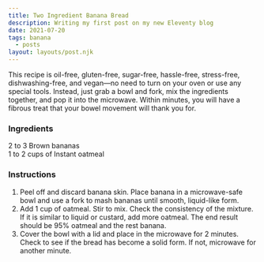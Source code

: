 ```yaml
---
title: Two Ingredient Banana Bread
description: Writing my first post on my new Eleventy blog
date: 2021-07-20
tags: banana 
  - posts
layout: layouts/post.njk
---
```


This recipe is oil-free, gluten-free, sugar-free, hassle-free, stress-free, dishwashing-free, and vegan—no need to turn on your oven or use any special tools. Instead, just grab a bowl and fork, mix the ingredients together, and pop it into the microwave. Within minutes, you will have a fibrous treat that your bowel movement will thank you for.

### Ingredients
2 to 3 Brown bananas\
1 to 2 cups of Instant oatmeal

### Instructions
1. Peel off and discard banana skin. Place banana in a microwave-safe bowl and use a fork to mash bananas until smooth, liquid-like form.
2. Add 1 cup of oatmeal. Stir to mix. Check the consistency of the mixture. If it is similar to liquid or custard, add more oatmeal. The end result should be 95% oatmeal and the rest banana.
3. Cover the bowl with a lid and place in the microwave for 2 minutes. Check to see if the bread has become a solid form. If not, microwave for another minute.

